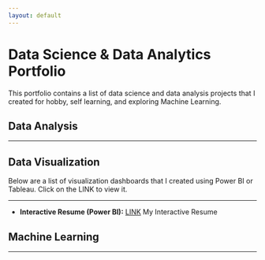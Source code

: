 ```yaml
---
layout: default
---
```


# Data Science & Data Analytics Portfolio
This portfolio contains a list of data science and data analysis projects that I created for hobby, self learning, and exploring Machine Learning.

## Data Analysis
* * *

## Data Visualization
Below are a list of visualization dashboards that I created using Power BI or Tableau. Click on the LINK to view it.
* * *

* **Interactive Resume (Power BI):**  [LINK](https://bit.ly/yeevienresume) My Interactive Resume 


## Machine Learning
* * *

